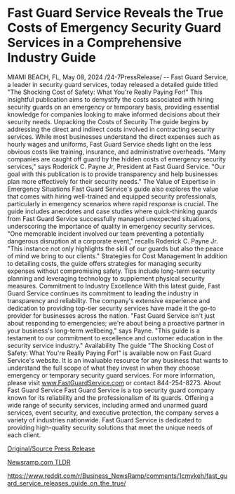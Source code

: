 # Fast Guard Service Reveals the True Costs of Emergency Security Guard Services in a Comprehensive Industry Guide

MIAMI BEACH, FL, May 08, 2024 /24-7PressRelease/ -- Fast Guard Service, a leader in security guard services, today released a detailed guide titled "The Shocking Cost of Safety: What You're Really Paying For!" This insightful publication aims to demystify the costs associated with hiring security guards on an emergency or temporary basis, providing essential knowledge for companies looking to make informed decisions about their security needs.  Unpacking the Costs of Security The guide begins by addressing the direct and indirect costs involved in contracting security services. While most businesses understand the direct expenses such as hourly wages and uniforms, Fast Guard Service sheds light on the less obvious costs like training, insurance, and administrative overheads.  "Many companies are caught off guard by the hidden costs of emergency security services," says Roderick C. Payne Jr, President at Fast Guard Service. "Our goal with this publication is to provide transparency and help businesses plan more effectively for their security needs."  The Value of Expertise in Emergency Situations Fast Guard Service's guide also explores the value that comes with hiring well-trained and equipped security professionals, particularly in emergency scenarios where rapid response is crucial. The guide includes anecdotes and case studies where quick-thinking guards from Fast Guard Service successfully managed unexpected situations, underscoring the importance of quality in emergency security services.  "One memorable incident involved our team preventing a potentially dangerous disruption at a corporate event," recalls Roderick C. Payne Jr. "This instance not only highlights the skill of our guards but also the peace of mind we bring to our clients."  Strategies for Cost Management In addition to detailing costs, the guide offers strategies for managing security expenses without compromising safety. Tips include long-term security planning and leveraging technology to supplement physical security measures.  Commitment to Industry Excellence With this latest guide, Fast Guard Service continues its commitment to leading the industry in transparency and reliability. The company's extensive experience and dedication to providing top-tier security services have made it the go-to provider for businesses across the nation.  "Fast Guard Service isn't just about responding to emergencies; we're about being a proactive partner in your business's long-term wellbeing," says Payne. "This guide is a testament to our commitment to excellence and customer education in the security service industry."  Availability The guide "The Shocking Cost of Safety: What You're Really Paying For!" is available now on Fast Guard Service's website. It is an invaluable resource for any business that wants to understand the full scope of what they invest in when they choose emergency or temporary security guard services.  For more information, please visit www.FastGuardService.com or contact 844-254-8273.  About Fast Guard Service Fast Guard Service is a top security guard company known for its reliability and the professionalism of its guards. Offering a wide range of security services, including armed and unarmed guard services, event security, and executive protection, the company serves a variety of industries nationwide. Fast Guard Service is dedicated to providing high-quality security solutions that meet the unique needs of each client. 

[Original/Source Press Release](https://www.24-7pressrelease.com/press-release/510732/fast-guard-service-reveals-the-true-costs-of-emergency-security-guard-services-in-a-comprehensive-industry-guide)
                    

[Newsramp.com TLDR](None) 

https://www.reddit.com/r/Business_NewsRamp/comments/1cmykeh/fast_guard_service_releases_guide_on_the_true/